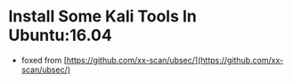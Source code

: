 # Install Some Kali Tools In Ubuntu:16.04 

- foxed from [https://github.com/xx-scan/ubsec/](https://github.com/xx-scan/ubsec/)